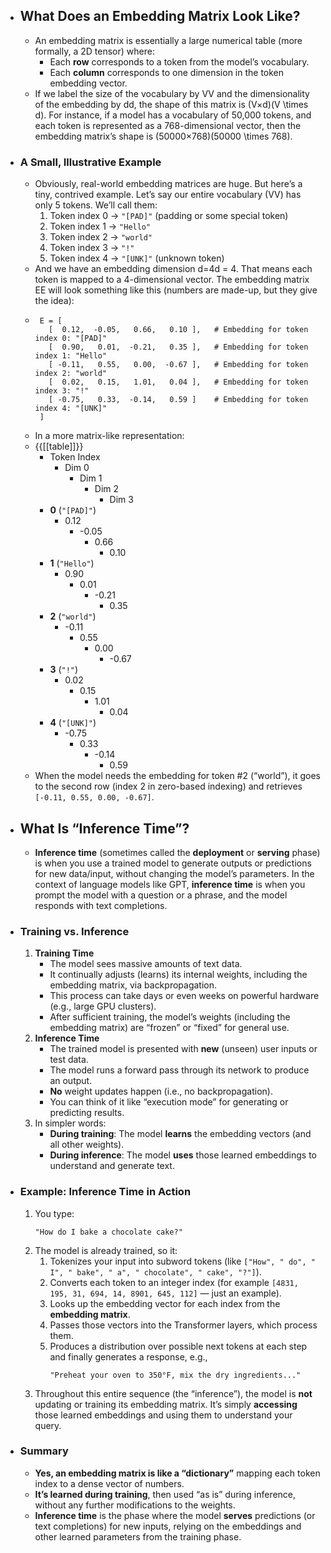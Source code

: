 - ## What Does an Embedding Matrix Look Like?
    - An embedding matrix is essentially a large numerical table (more formally, a 2D tensor) where:
        - Each **row** corresponds to a token from the model’s vocabulary.
        - Each **column** corresponds to one dimension in the token embedding vector.
    - If we label the size of the vocabulary by VV and the dimensionality of the embedding by dd, the shape of this matrix is (V×d)(V \times d). For instance, if a model has a vocabulary of 50,000 tokens, and each token is represented as a 768-dimensional vector, then the embedding matrix’s shape is (50000×768)(50000 \times 768).
- ### A Small, Illustrative Example
    - Obviously, real-world embedding matrices are huge. But here’s a tiny, contrived example. Let’s say our entire vocabulary (VV) has only 5 tokens. We’ll call them:
        1. Token index 0 → `"[PAD]"` (padding or some special token)
        2. Token index 1 → `"Hello"`
        3. Token index 2 → `"world"`
        4. Token index 3 → `"!"`
        5. Token index 4 → `"[UNK]"` (unknown token)
    - And we have an embedding dimension d=4d = 4. That means each token is mapped to a 4-dimensional vector. The embedding matrix EE will look something like this (numbers are made-up, but they give the idea):
    - ```plain text
       E = [
         [  0.12,  -0.05,   0.66,   0.10 ],   # Embedding for token index 0: "[PAD]"
         [  0.90,   0.01,  -0.21,   0.35 ],   # Embedding for token index 1: "Hello"
         [ -0.11,   0.55,   0.00,  -0.67 ],   # Embedding for token index 2: "world"
         [  0.02,   0.15,   1.01,   0.04 ],   # Embedding for token index 3: "!"
         [ -0.75,   0.33,  -0.14,   0.59 ]    # Embedding for token index 4: "[UNK]"
       ]
      ```
    - In a more matrix-like representation:
    - {{[[table]]}}
        - Token Index
            - Dim 0
                - Dim 1
                    - Dim 2
                        - Dim 3
        - **0** (`"[PAD]"`)
            - 0.12
                - -0.05
                    - 0.66
                        - 0.10
        - **1** (`"Hello"`)
            - 0.90
                - 0.01
                    - -0.21
                        - 0.35
        - **2** (`"world"`)
            - -0.11
                - 0.55
                    - 0.00
                        - -0.67
        - **3** (`"!"`)
            - 0.02
                - 0.15
                    - 1.01
                        - 0.04
        - **4** (`"[UNK]"`)
            - -0.75
                - 0.33
                    - -0.14
                        - 0.59
    - When the model needs the embedding for token #2 (“world”), it goes to the second row (index 2 in zero-based indexing) and retrieves `[-0.11, 0.55, 0.00, -0.67]`.
- ## What Is “Inference Time”?
    - **Inference time** (sometimes called the __deployment__ or __serving__ phase) is when you use a trained model to generate outputs or predictions for new data/input, without changing the model’s parameters. In the context of language models like GPT, __inference time__ is when you prompt the model with a question or a phrase, and the model responds with text completions.
- ### Training vs. Inference
    1. **Training Time**
        - The model sees massive amounts of text data.
        - It continually adjusts (learns) its internal weights, including the embedding matrix, via backpropagation.
        - This process can take days or even weeks on powerful hardware (e.g., large GPU clusters).
        - After sufficient training, the model’s weights (including the embedding matrix) are “frozen” or “fixed” for general use.
    2. **Inference Time**
        - The trained model is presented with **new** (unseen) user inputs or test data.
        - The model runs a forward pass through its network to produce an output.
        - **No** weight updates happen (i.e., no backpropagation).
        - You can think of it like “execution mode” for generating or predicting results.
    3. In simpler words:
        - **During training**: The model __learns__ the embedding vectors (and all other weights).
        - **During inference**: The model __uses__ those learned embeddings to understand and generate text.
- ### Example: Inference Time in Action
    1. You type:
       ```plain text
       "How do I bake a chocolate cake?"
       ```
    2. The model is already trained, so it:
        1. Tokenizes your input into subword tokens (like `["How", " do", " I", " bake", " a", " chocolate", " cake", "?"]`).
        2. Converts each token to an integer index (for example `[4831, 195, 31, 694, 14, 8901, 645, 112]` — just an example).
        3. Looks up the embedding vector for each index from the **embedding matrix**.
        4. Passes those vectors into the Transformer layers, which process them.
        5. Produces a distribution over possible next tokens at each step and finally generates a response, e.g.,
           ```plain text
           "Preheat your oven to 350°F, mix the dry ingredients..."
           ```
    3. Throughout this entire sequence (the “inference”), the model is __not__ updating or training its embedding matrix. It’s simply __accessing__ those learned embeddings and using them to understand your query.
- ### Summary
    - **Yes, an embedding matrix is like a “dictionary”** mapping each token index to a dense vector of numbers.
    - **It’s learned during training**, then used “as is” during inference, without any further modifications to the weights.
    - **Inference time** is the phase where the model __serves__ predictions (or text completions) for new inputs, relying on the embeddings and other learned parameters from the training phase.

